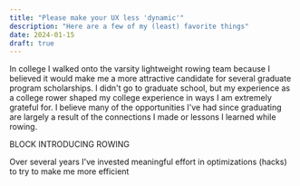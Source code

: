 ```yaml
---
title: "Please make your UX less 'dynamic'"
description: "Here are a few of my (least) favorite things"
date: 2024-01-15
draft: true
---
```


In college I walked onto the varsity lightweight rowing team because I believed it would make me a more attractive candidate for several graduate program scholarships. I didn't go to graduate school, but my experience as a college rower  shaped my college experience in ways I am extremely grateful for. I believe many of the opportunities I've had since graduating are largely a result of the connections I made or lessons I learned while rowing.  

BLOCK INTRODUCING ROWING

Over several years I've invested meaningful effort in optimizations (hacks) to try to make me more efficient 
